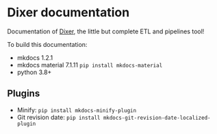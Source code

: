 # Dixer documentation

Documentation of [Dixer](https://dixer.stgo.do), the little but complete ETL and pipelines tool!

To build this documentation:

- mkdocs 1.2.1
- mkdocs material 7.1.11 `pip install mkdocs-material`
- python 3.8+

## Plugins

- Minify: `pip install mkdocs-minify-plugin`
- Git revision date: `pip install mkdocs-git-revision-date-localized-plugin`